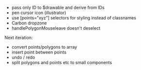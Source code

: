 - pass only ID to $drawable and derive from IDs
- pen cursor icon (illustrator)
- use [points="xyz"] selectors for styling instead of classnames
- Carbon dropzone
- handlePolygonMouseleave doesn't deselect

Next iteration:
- convert points/polygons to array
- insert point between points
- undo / redo
- split polygons and points etc to small components 